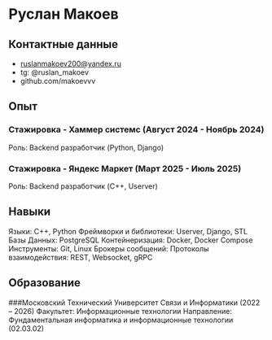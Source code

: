 # Руслан Макоев

## Контактные данные
- ruslanmakoev200@yandex.ru
- tg: @ruslan_makoev
- github.com/makoevvv



## Опыт

### Стажировка - Хаммер системс (Август 2024 - Ноябрь 2024)
Роль: Backend разработчик (Python, Django) 

### Стажировка - Яндекс Маркет (Март 2025 - Июль 2025)
Роль: Backend разработчик (C++, Userver)


## Навыки

Языки:  С++, Python
Фреймворки и библиотеки:  Userver, Django, STL
Базы Данных: PostgreSQL
Контейнеризация: Docker, Docker Compose
Инструменты: Git, Linux
Брокеры сообщений: 
Протоколы взаимодействия: REST, Websocket, gRPC


## Образование
###Московский Технический Университет Связи и Информатики (2022 – 2026)
Факультет: Информационные технологии
Направление: Фундаментальная информатика и информационные технологии (02.03.02)
